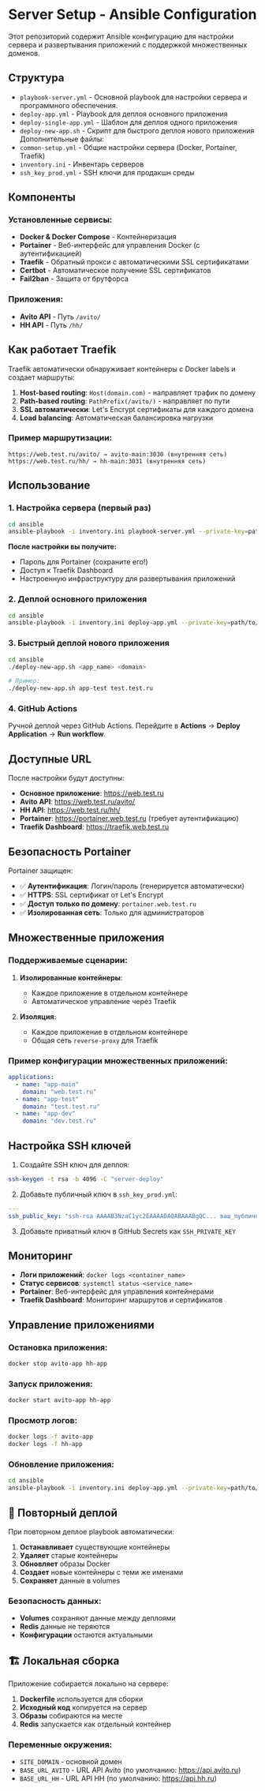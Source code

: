 # Server Setup - Ansible Configuration

Этот репозиторий содержит Ansible конфигурацию для настройки сервера и развертывания приложений с поддержкой множественных доменов.

## Структура

- `playbook-server.yml` - Основной playbook для настройки сервера и программного обеспечения.  
- `deploy-app.yml` - Playbook для деплоя основного приложения
- `deploy-single-app.yml` - Шаблон для деплоя одного приложения
- `deploy-new-app.sh` - Скрипт для быстрого деплоя нового приложения
Дополнительные файлы:
- `common-setup.yml` - Общие настройки сервера (Docker, Portainer, Traefik) 
- `inventory.ini` - Инвентарь серверов
- `ssh_key_prod.yml` - SSH ключи для продакшн среды

## Компоненты

### Установленные сервисы:
- **Docker & Docker Compose** - Контейнеризация
- **Portainer** - Веб-интерфейс для управления Docker (с аутентификацией)
- **Traefik** - Обратный прокси с автоматическими SSL сертификатами
- **Certbot** - Автоматическое получение SSL сертификатов
- **Fail2ban** - Защита от брутфорса

### Приложения:
- **Avito API** - Путь `/avito/`
- **HH API** - Путь `/hh/`

## Как работает Traefik

Traefik автоматически обнаруживает контейнеры с Docker labels и создает маршруты:

1. **Host-based routing**: `Host(domain.com)` - направляет трафик по домену
2. **Path-based routing**: `PathPrefix(/avito/)` - направляет по пути
3. **SSL автоматически**: Let's Encrypt сертификаты для каждого домена
4. **Load balancing**: Автоматическая балансировка нагрузки

### Пример маршрутизации:
```
https://web.test.ru/avito/ → avito-main:3030 (внутренняя сеть)
https://web.test.ru/hh/ → hh-main:3031 (внутренняя сеть)
```

## Использование

### 1. Настройка сервера (первый раз)

```bash
cd ansible
ansible-playbook -i inventory.ini playbook-server.yml --private-key=path/to/your/private/key -u root
```

**После настройки вы получите:**
- Пароль для Portainer (сохраните его!)
- Доступ к Traefik Dashboard
- Настроенную инфраструктуру для развертывания приложений

### 2. Деплой основного приложения

```bash
cd ansible
ansible-playbook -i inventory.ini deploy-app.yml --private-key=path/to/your/private/key -u appuser
```
### 3. Быстрый деплой нового приложения

```bash
cd ansible
./deploy-new-app.sh <app_name> <domain>

# Пример:
./deploy-new-app.sh app-test test.test.ru
```

### 4. GitHub Actions

Ручной деплой через GitHub Actions. Перейдите в **Actions** → **Deploy Application** → **Run workflow**.

## Доступные URL

После настройки будут доступны:

- **Основное приложение**: https://web.test.ru
- **Avito API**: https://web.test.ru/avito/
- **HH API**: https://web.test.ru/hh/
- **Portainer**: https://portainer.web.test.ru (требует аутентификацию)
- **Traefik Dashboard**: https://traefik.web.test.ru

## Безопасность Portainer

Portainer защищен:
- ✅ **Аутентификация**: Логин/пароль (генерируется автоматически)
- ✅ **HTTPS**: SSL сертификат от Let's Encrypt
- ✅ **Доступ только по домену**: `portainer.web.test.ru`
- ✅ **Изолированная сеть**: Только для администраторов

## Множественные приложения

### Поддерживаемые сценарии:

1. **Изолированные контейнеры**:
   - Каждое приложение в отдельном контейнере
   - Автоматическое управление через Traefik

2. **Изоляция**:
   - Каждое приложение в отдельном контейнере
   - Общая сеть `reverse-proxy` для Traefik

### Пример конфигурации множественных приложений:

```yaml
applications:
  - name: "app-main"
    domain: "web.test.ru"
  - name: "app-test"
    domain: "test.test.ru"
  - name: "app-dev"
    domain: "dev.test.ru"
```

## Настройка SSH ключей

1. Создайте SSH ключ для деплоя:
```bash
ssh-keygen -t rsa -b 4096 -C "server-deploy"
```

2. Добавьте публичный ключ в `ssh_key_prod.yml`:
```yaml
---
ssh_public_key: "ssh-rsa AAAAB3NzaC1yc2EAAAADAQABAAABgQC... ваш_публичный_ключ"
```

3. Добавьте приватный ключ в GitHub Secrets как `SSH_PRIVATE_KEY`

## Мониторинг

- **Логи приложений**: `docker logs <container_name>`
- **Статус сервисов**: `systemctl status <service_name>`
- **Portainer**: Веб-интерфейс для управления контейнерами
- **Traefik Dashboard**: Мониторинг маршрутов и сертификатов

## Управление приложениями

### Остановка приложения:
```bash
docker stop avito-app hh-app
```

### Запуск приложения:
```bash
docker start avito-app hh-app
```

### Просмотр логов:
```bash
docker logs -f avito-app
docker logs -f hh-app
```

### Обновление приложения:
```bash
cd ansible
ansible-playbook -i inventory.ini deploy-app.yml --private-key=path/to/your/private/key -u appuser
```

## 🔄 Повторный деплой

При повторном деплое playbook автоматически:

1. **Останавливает** существующие контейнеры
2. **Удаляет** старые контейнеры
3. **Обновляет** образы Docker
4. **Создает** новые контейнеры с теми же именами
5. **Сохраняет** данные в volumes

### Безопасность данных:
- **Volumes** сохраняют данные между деплоями
- **Redis** данные не теряются
- **Конфигурации** остаются актуальными

## 🏗️ Локальная сборка

Приложение собирается локально на сервере:

1. **Dockerfile** используется для сборки
2. **Исходный код** копируется на сервер
3. **Образы** собираются на месте
4. **Redis** запускается как отдельный контейнер

### Переменные окружения:
- `SITE_DOMAIN` - основной домен
- `BASE_URL_AVITO` - URL API Avito (по умолчанию: https://api.avito.ru)
- `BASE_URL_HH` - URL API HH (по умолчанию: https://api.hh.ru)
